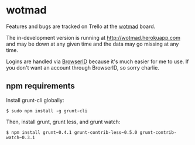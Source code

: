 # wotmad

Features and bugs are tracked on Trello at the [wotmad](https://trello.com/board/wotmad/4f723dc355adc061384f2976)
board.

The in-development version is running at http://wotmad.herokuapp.com and may
be down at any given time and the data may go missing at any time.

Logins are handled via [BrowserID](https://browserid.org) because it's much
easier for me to use. If you don't want an account through BrowserID, so sorry
charlie.

## npm requirements

Install grunt-cli globally:

    $ sudo npm install -g grunt-cli

Then, install grunt, grunt less, and grunt watch:

    $ npm install grunt~0.4.1 grunt-contrib-less~0.5.0 grunt-contrib-watch~0.3.1
